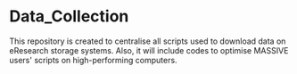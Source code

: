 # Data_Collection
This repository is created to centralise all scripts used to download data on eResearch storage systems. Also, it will include codes to optimise MASSIVE users' scripts on high-performing computers.
